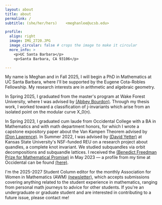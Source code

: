 ```yaml
---
layout: about
title: about
permalink: /
subtitle: (she/her/hers)    <meghanlee@ucsb.edu>

profile:
  align: right
  image: IMG_2720.JPG
  image_circular: false # crops the image to make it circular
  more_info: >
    <p>UC Santa Barbara</p>
    <p>Santa Barbara, CA 93106</p>

---
```


My name is Meghan and in Fall 2025, I will begin a PhD in Mathematics at UC Santa Barbara, where I'll be supported by the Eugene Cota-Robles Fellowship. My research interests are in arithmetic and algebraic geometry.

In Spring 2025, I graduated from the master's program at Wake Forest University, where I was advised by [(Abbey Bourdon)](https://users.wfu.edu/bourdoam/). Through my thesis work, I worked toward a classification of j-invariants which arise from an isolated point on the modular curve X_0(n).

In Spring 2023, I graduated cum laude from Occidental College with a BA in Mathematics and with math department honors, for which I wrote a capstone expository paper about the Van Kampen Theorem advised by [(Don Lawrence)](https://www.oxy.edu/academics/faculty/don-lawrence). In Summer 2022, I was advised by [(David Yetter)](https://www.math.ksu.edu/~dyetter/) at Kansas State University's NSF-funded REU on a research project about quandles, a complete knot invariant. We studied subquandles via orbit decompositions and subquandle lattices. I received the [(Benedict Freedman Prize for Mathematical Promise)](https://www.oxy.edu/academics/areas-study/mathematics/students/awards/benedict-freedman-prize-mathematical-promise) in May 2023 — a profile from my time at Occidental can be found [(here)](https://www.oxy.edu/academics/areas-study/mathematics/meet-our-majors#Meghan).

I'm the 2025-2027 Student Column editor for the monthly Association for Women in Mathematics (AWM) [(newsletter)](https://awm-math.org/publications/newsletter/), which accepts submissions covering anything related to the student experience in mathematics, ranging from personal math journeys to advice for other students. If you're an undergraduate or graduate student and are interested in contributing to a future issue, please contact me!
